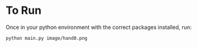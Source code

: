 To Run
======
Once in your python environment with the correct packages installed, run:
```
python main.py image/hand0.png
```